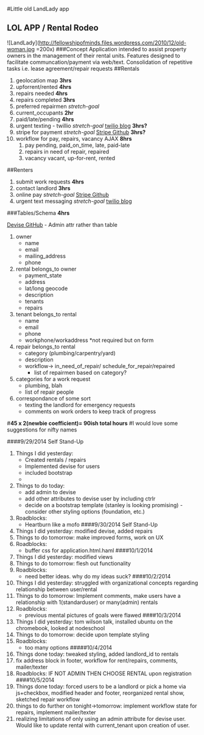 #Little old LandLady app
## LOL APP / Rental Rodeo
![LandLady](http://fellowshipofminds.files.wordpress.com/2010/12/old-woman.jpg =200x)
###Concept
	Application intended to assist property owners in the management of their rental units. Features designed to facilitate communcation/payment via web/text. Consolidation of repetitive tasks i.e. lease agreement/repair requests 
##Rentals
1. geolocation map
**3hrs**
2. upforrent/rented
**4hrs**
3. repairs needed
**4hrs**
4. repairs completed
**3hrs**
5. preferred repairmen *stretch-goal*    	
6. current_occupants
**2hr**
7. paid/late/pending
**4hrs**
8. urgent texting - twillio *stretch-goal* [twilio blog](https://www.twilio.com/blog/2014/02/twilio-on-rails-integrating-twilio-with-your-rails-4-app.html "a guide for twilio and rails 4")
**3hrs?**
9. stripe for payment *stretch-goal* [Stripe Github](https://github.com/stripe/stripe-ruby)
**3hrs?**
10. workflow for pay, repairs, vacancy AJAX
**8hrs**
	1. pay
		pending, paid_on_time, late, paid-late
	2. repairs
		in need of repair, repaired
	3. vacancy
		vacant, up-for-rent, rented

##Renters
1. submit work requests
**4hrs**
2. contact landlord
**3hrs**
3. online pay *stretch-goal* [Stripe Github](https://github.com/stripe/stripe-ruby)
4. urgent text messaging *stretch-goal* [twilio blog](https://www.twilio.com/blog/2014/02/twilio-on-rails-integrating-twilio-with-your-rails-4-app.html "a guide for twilio and rails 4")

###Tables/Schema
**4hrs**

[Devise GitHub](https://github.com/plataformatec/devise) - Admin attr rather than table


1. owner 
	- name
	- email
	- mailing_address
  	- phone
2. rental belongs_to owner
	- payment_state
	- address
	- lat/long geocode
	- description
	- tenants
	- repairs
3. tenant belongs_to rental
  	- name
  	- email
  	- phone
  	- workphone/workaddress *not required but on form
4. repair belongs_to rental
	- category (plumbing/carpentry/yard)
	- description
	- workflow-> in_need_of_repair/	schedule_for_repair/repaired
		- list of repairmen based on category?
5. categories for a work request
	- plumbing, blah
	- list of repair people
6. correspondance of some sort
	- texting the landlord for emergency requests
	- comments on work orders to keep track of progress

#**45 x 2(newbie coefficient)= 90ish total hours**
#I would love some suggestions for nifty names

####9/29/2014 Self Stand-Up
1. Things I did yesterday:
	- Created rentals / repairs
	- Implemented devise for users
	- included bootstrap
	-
2. Things to do today:
	- add admin to devise
	- add other attributes to devise user by including ctrlr
	- decide on a bootstrap template (stanley is looking promising)
	-consider other styling options (foundation, etc.)
3. Roadblocks:
	- Heartburn like a mofo
####9/30/2014 Self Stand-Up
1. Things I did yesterday: modified devise, added repairs
2. Things to do tomorrow: make improved forms, work on UX
3. Roadblocks:
	- buffer css for application.html.haml
####10/1/2014
1. Things I did yesterday: modified views
2. Things to do tomorrow: flesh out functionality
3. Roadblocks:
	- need better ideas. why do my ideas suck?
####10/2/2014
1. Things I did yesterday: struggled with organizational concepts regarding relationship between user/rental
2. Things to do tomorrow: Implement comments, make users have a relationship with 1(standarduser) or many(admin) rentals
3. Roadblocks:
	- previous mental pictures of goals were flawed
####10/3/2014
1. Things I did yesterday: tom wilson talk, installed ubuntu on the chromebook, looked at nodeschool
2. Things to do tomorrow: decide upon template styling
3. Roadblocks:
	- too many options
#####10/4/2014
1. Things done today: tweaked styling, added landlord_id to rentals
2. fix address block in footer, workflow for rent/repairs, comments, mailer/texter
3. Roadblocks: IF NOT ADMIN THEN CHOOSE RENTAL upon registration	
####10/5/2014
1. Things done today: forced users to be a landlord or pick a home via js+checkbox, modified header and footer, reorganized rental show, sketched repair workflow
2. things to do further on tonight->tomorrow: implement workflow state for repairs, implement mailer/texter
3. realizing limitations of only using an admin attribute for devise user. Would like to update rental with current_tenant upon creation of user. 
